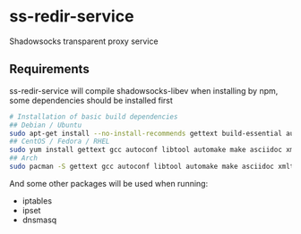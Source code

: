 # ss-redir-service
Shadowsocks transparent proxy service

## Requirements

ss-redir-service will compile shadowsocks-libev when installing by npm, some dependencies should be installed first

```bash
# Installation of basic build dependencies
## Debian / Ubuntu
sudo apt-get install --no-install-recommends gettext build-essential autoconf libtool libpcre3-dev asciidoc xmlto libev-dev libc-ares-dev automake libmbedtls-dev libsodium-dev
## CentOS / Fedora / RHEL
sudo yum install gettext gcc autoconf libtool automake make asciidoc xmlto c-ares-devel libev-devel
## Arch
sudo pacman -S gettext gcc autoconf libtool automake make asciidoc xmlto c-ares libev
```

And some other packages will be used when running:

- iptables
- ipset
- dnsmasq
